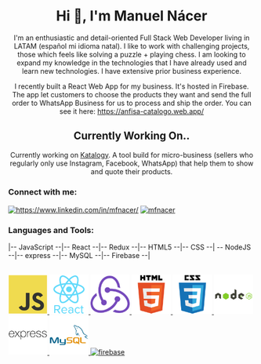 <h1 align="center">Hi 👋, I'm Manuel Nácer</h1>
<p align="center">I'm an enthusiastic and detail-oriented Full Stack Web Developer living in LATAM (español mi idioma natal).  
I like to work with challenging projects, those which feels like solving a puzzle + playing chess. 
I am looking to expand my knowledge in the technologies that I have already used and learn new technologies. I have extensive prior business experience.
</p>
<p align="center">I recently built a React Web App for my business. It's hosted in Firebase. The app let customers to choose the products they want and send the full order to WhatsApp Business for us to process and ship the order. You can see it here: <a href="https://anfisa-catalogo.web.app/" target="blank">https://anfisa-catalogo.web.app/</a> </p>
<h2 align="center">Currently Working On..</h2>
<p align="center">Currently working on <a href="https://github.com/nacermanuel/Katalogy" target="_blank" rel="noreferrer">Katalogy</a>. A tool build for micro-business (sellers who regularly only use Instagram, Facebook, WhatsApp) that help them to show and quote their products.</p>

<h3 align="left">Connect with me:</h3>
<p align="left">
<a href="https://www.linkedin.com/in/mfnacer/" target="blank"><img align="center" src="https://raw.githubusercontent.com/rahuldkjain/github-profile-readme-generator/master/src/images/icons/Social/linked-in-alt.svg" alt="https://www.linkedin.com/in/mfnacer/" height="20" width="30" /></a>
<a href="https://twitter.com/mfnacer" target="blank"><img align="center" src="https://raw.githubusercontent.com/rahuldkjain/github-profile-readme-generator/master/src/images/icons/Social/twitter.svg" alt="mfnacer" height="20" width="30" /></a>
</p>

<h3 align="left">Languages and Tools:</h3>
|-- JavaScript --|-- React --|-- Redux --|-- HTML5 --|-- CSS --| -- NodeJS --|-- express --|-- MySQL --|-- Firebase --|
<br><br>
<p align="left"> 
<a href="https://developer.mozilla.org/en-US/docs/Web/JavaScript" target="_blank" rel="noreferrer"> <img src="https://raw.githubusercontent.com/devicons/devicon/master/icons/javascript/javascript-original.svg" alt="javascript" width="80" height="80"/> </a>  
<a href="https://reactjs.org/" target="_blank" rel="noreferrer"> <img src="https://raw.githubusercontent.com/devicons/devicon/master/icons/react/react-original-wordmark.svg" alt="react" width="80" height="80"/> </a>
<a href="https://redux.js.org" target="_blank" rel="noreferrer"> <img src="https://raw.githubusercontent.com/devicons/devicon/master/icons/redux/redux-original.svg" alt="redux" width="80" height="80"/> </a> 
<a href="https://www.w3.org/html/" target="_blank" rel="noreferrer"> <img src="https://raw.githubusercontent.com/devicons/devicon/master/icons/html5/html5-original-wordmark.svg" alt="html5" width="80" height="80"/> </a> 
<a href="https://www.w3schools.com/css/" target="_blank" rel="noreferrer"> <img src="https://raw.githubusercontent.com/devicons/devicon/master/icons/css3/css3-original-wordmark.svg" alt="css3" width="80" height="80"/> </a> 
<a href="https://nodejs.org" target="_blank" rel="noreferrer"> <img src="https://raw.githubusercontent.com/devicons/devicon/master/icons/nodejs/nodejs-original-wordmark.svg" alt="nodejs" width="80" height="80"/> </a> 
<a href="https://expressjs.com" target="_blank" rel="noreferrer"> <img src="https://raw.githubusercontent.com/devicons/devicon/master/icons/express/express-original-wordmark.svg" alt="express" width="80" height="80"/> </a> 
<a href="https://www.mysql.com/" target="_blank" rel="noreferrer"> <img src="https://raw.githubusercontent.com/devicons/devicon/master/icons/mysql/mysql-original-wordmark.svg" alt="mysql" width="80" height="80"/> </a> 
<a href="https://firebase.google.com/" target="_blank" rel="noreferrer"> <img src="https://img.icons8.com/color/512/firebase.png" alt="firebase" width="80" height="80"/> </a> 
</p>

